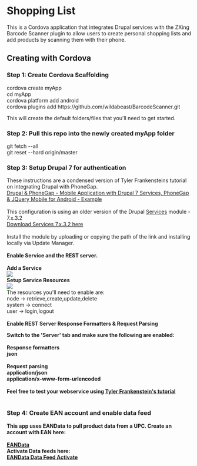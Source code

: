 <html>
<h1>Shopping List</h1>
This is a Cordova application that integrates Drupal services with the ZXing Barcode Scanner plugin to allow users to create personal shopping lists and add products by scanning them with their phone.

<h2>Creating with Cordova</h2>

<h3> Step 1: Create Cordova Scaffolding</h3>
cordova create myApp<br>
cd myApp<br>
cordova platform add android<br>
cordova plugins add https://github.com/wildabeast/BarcodeScanner.git<br>

This will create the default folders/files that you'll need to get started.<br>


<h3> Step 2: Pull this repo into the newly created myApp folder</h3>
git fetch --all<br>
git reset --hard origin/master

<h3> Step 3: Setup Drupal 7 for authentication</h3>
These instructions are a condensed version of Tyler Frankensteins tutorial on integrating Drupal with PhoneGap. <br>
<a href="http://tylerfrankenstein.com/code/android-app-with-drupal-7-services-phonegap-and-jquery-mobile">Drupal & PhoneGap - Mobile Application with Drupal 7 Services, PhoneGap & JQuery Mobile for Android - Example</a><br><br>
This configuration is using an older version of the Drupal <a href="https://www.drupal.org/project/services">Services</a> module - 7.x.3.2<br>
<a href="http://ftp.drupal.org/files/projects/services-7.x-3.2.zip">Download Services 7.x.3.2 here</a><br><br>
Install the module by uploading or copying the path of the link and installing locally via Update Manager.<br><br>
<b>Enable Service and the REST server.</b><br><br>
<b>Add a Service</b><br><img src="http://tylerfrankenstein.com/sites/default/files/styles/large/public/services-add.png?itok=-GyCkC_l"><br>
<b>Setup Service Resources</b><br><img src="http://tylerfrankenstein.com/sites/default/files/styles/large/public/services-resources.png?itok=96Dl-y4g"><br>
The resources you'll need to enable are:<br>
node -> retrieve,create,update,delete<br>
system -> connect<br>
user -> login,logout<br><br>
<b>Enable REST Server Response Formatters & Request Parsing<b><br>

Switch to the 'Server' tab and make sure the following are enabled:<br><br>
<b>Response formatters</b><br>
json<Br><br>
<b>Request parsing</b><br>
application/json<Br>
application/x-www-form-urlencoded<Br><br>
Feel free to test your webservice using <a href="http://tylerfrankenstein.com/code/android-app-with-drupal-7-services-phonegap-and-jquery-mobile">Tyler Frankenstein's tutorial</a><br><br>
<h3> Step 4: Create EAN account and enable data feed</h3>
This app uses EANData to pull product data from a UPC. Create an account with EAN here:<br><br>
<a href="http://eandata.com/">EANData</a><br>
Activate Data feeds here:<br>
<a href="http://eandata.com/feed">EANData Data Feed Activate</a><br>


</html>

